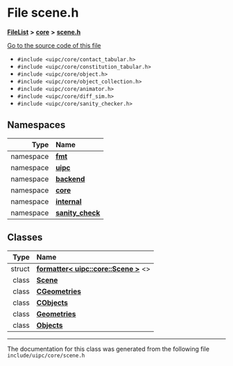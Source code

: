 

# File scene.h



[**FileList**](files.md) **>** [**core**](dir_eca9d1283f7cad9ff89c5ab44937d4d9.md) **>** [**scene.h**](scene_8h.md)

[Go to the source code of this file](scene_8h_source.md)



* `#include <uipc/core/contact_tabular.h>`
* `#include <uipc/core/constitution_tabular.h>`
* `#include <uipc/core/object.h>`
* `#include <uipc/core/object_collection.h>`
* `#include <uipc/core/animator.h>`
* `#include <uipc/core/diff_sim.h>`
* `#include <uipc/core/sanity_checker.h>`













## Namespaces

| Type | Name |
| ---: | :--- |
| namespace | [**fmt**](namespacefmt.md) <br> |
| namespace | [**uipc**](namespaceuipc.md) <br> |
| namespace | [**backend**](namespaceuipc_1_1backend.md) <br> |
| namespace | [**core**](namespaceuipc_1_1core.md) <br> |
| namespace | [**internal**](namespaceuipc_1_1core_1_1internal.md) <br> |
| namespace | [**sanity\_check**](namespaceuipc_1_1sanity__check.md) <br> |


## Classes

| Type | Name |
| ---: | :--- |
| struct | [**formatter&lt; uipc::core::Scene &gt;**](structfmt_1_1formatter_3_01uipc_1_1core_1_1_scene_01_4.md) &lt;&gt;<br> |
| class | [**Scene**](classuipc_1_1core_1_1_scene.md) <br> |
| class | [**CGeometries**](classuipc_1_1core_1_1_scene_1_1_c_geometries.md) <br> |
| class | [**CObjects**](classuipc_1_1core_1_1_scene_1_1_c_objects.md) <br> |
| class | [**Geometries**](classuipc_1_1core_1_1_scene_1_1_geometries.md) <br> |
| class | [**Objects**](classuipc_1_1core_1_1_scene_1_1_objects.md) <br> |



















































------------------------------
The documentation for this class was generated from the following file `include/uipc/core/scene.h`

